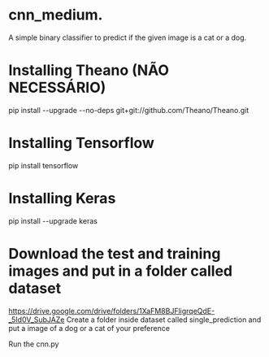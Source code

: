 # cnn_medium.
A simple binary classifier to predict if the given image is a cat or a dog.

# Installing Theano (NÃO NECESSÁRIO)
pip install --upgrade --no-deps git+git://github.com/Theano/Theano.git

# Installing Tensorflow
pip install tensorflow

# Installing Keras
pip install --upgrade keras

# Download the test and training images and put in a folder called dataset
https://drive.google.com/drive/folders/1XaFM8BJFligrqeQdE-_5Id0V_SubJAZe
Create a folder inside dataset called single_prediction and put a image of a dog or a cat of your preference

Run the cnn.py
